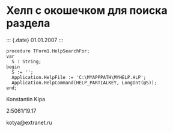 Хелп с окошечком для поиска раздела
===================================

::: {.date}
01.01.2007
:::

    procedure TForm1.HelpSearchFor; 
    var 
      S : String; 
    begin 
      S := ''; 
      Application.HelpFile := 'C:\MYAPPPATH\MYHELP.HLP'; 
      Application.HelpCommand(HELP_PARTIALKEY, LongInt(@S)); 
    end; 

Konstantin Kipa

2:5061/19.17

kotya\@extranet.ru
